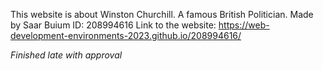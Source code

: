 This website is about Winston Churchill. A famous British Politician.
Made by Saar Buium
ID: 208994616
Link to the website: https://web-development-environments-2023.github.io/208994616/

*Finished late with approval*
